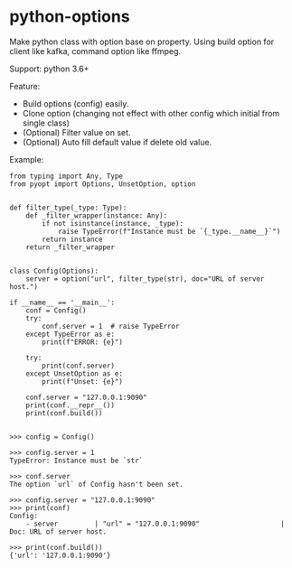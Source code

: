 # python-options
Make python class with option base on property. Using build option for client like kafka, command option like ffmpeg.

Support: python 3.6+

Feature: 
- Build options (config) easily. 
- Clone option (changing not effect with other config which initial from single class)
- (Optional) Filter value on set.
- (Optional) Auto fill default value if delete old value.

Example:
    
    from typing import Any, Type
    from pyopt import Options, UnsetOption, option
    
    
    def filter_type(_type: Type):
        def _filter_wrapper(instance: Any):
            if not isinstance(instance, _type):
                raise TypeError(f"Instance must be `{_type.__name__}`")
            return instance
        return _filter_wrapper
    
    
    class Config(Options):
        server = option("url", filter_type(str), doc="URL of server host.")

    if __name__ == '__main__':
        conf = Config()
        try:
            conf.server = 1  # raise TypeError
        except TypeError as e:
            print(f"ERROR: {e}")
    
        try:
            print(conf.server)
        except UnsetOption as e:
            print(f"Unset: {e}")
    
        conf.server = "127.0.0.1:9090"
        print(conf.__repr__())
        print(conf.build())
     
     
    >>> config = Config()

    >>> config.server = 1
    TypeError: Instance must be `str`

    >>> conf.server
    The option `url` of Config hasn't been set.

    >>> config.server = "127.0.0.1:9090"
    >>> print(conf)
    Config:
        - server         | "url" = "127.0.0.1:9090"                    | Doc: URL of server host.

    >>> print(conf.build())
    {'url': '127.0.0.1:9090'}
